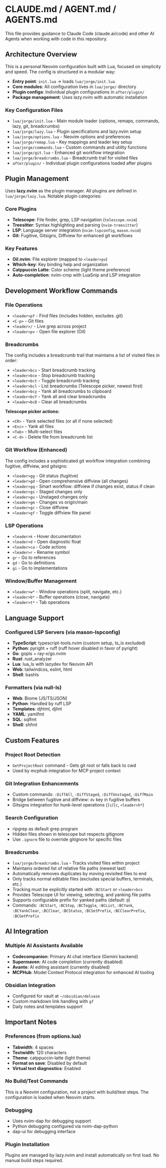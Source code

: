 # CLAUDE.md / AGENT.md / AGENTS.md

This file provides guidance to Claude Code (claude.ai/code) and other AI Agents when working with code in this repository.

## Architecture Overview

This is a personal Neovim configuration built with Lua, focused on simplicity and speed. The config is structured in a modular way:

- **Entry point**: `init.lua` → loads `lua/jorge/init.lua`
- **Core modules**: All configuration lives in `lua/jorge/` directory
- **Plugin configs**: Individual plugin configurations in `after/plugin/`
- **Package management**: Uses lazy.nvim with automatic installation

### Key Configuration Files

- `lua/jorge/init.lua` - Main module loader (options, remaps, commands, lazy, git, breadcrumbs)
- `lua/jorge/lazy.lua` - Plugin specifications and lazy.nvim setup
- `lua/jorge/options.lua` - Neovim options and preferences
- `lua/jorge/remap.lua` - Key mappings and leader key setup
- `lua/jorge/commands.lua` - Custom commands and utility functions
- `lua/jorge/git.lua` - Enhanced git workflow integration
- `lua/jorge/breadcrumbs.lua` - Breadcrumb trail for visited files
- `after/plugin/` - Individual plugin configurations loaded after plugins

## Plugin Management

Uses **lazy.nvim** as the plugin manager. All plugins are defined in `lua/jorge/lazy.lua`. Notable plugin categories:

### Core Plugins
- **Telescope**: File finder, grep, LSP navigation (`telescope.nvim`)
- **Treesitter**: Syntax highlighting and parsing (`nvim-treesitter`)
- **LSP**: Language server integration (`nvim-lspconfig`, `mason.nvim`)
- **Git**: Fugitive, Gitsigns, Diffview for enhanced git workflows

### Key Features
- **Oil.nvim**: File explorer (mapped to `<leader>pv`)
- **Which-key**: Key binding help and organization
- **Catppuccin Latte**: Color scheme (light theme preference)
- **Auto-completion**: nvim-cmp with LuaSnip and LSP integration

## Development Workflow Commands

### File Operations
- `<leader>pf` - Find files (includes hidden, excludes .git)
- `<C-p>` - Git files
- `<leader>/` - Live grep across project
- `<leader>pv` - Open file explorer (Oil)

### Breadcrumbs
The config includes a breadcrumb trail that maintains a list of visited files in order:

- `<leader>bcs` - Start breadcrumb tracking
- `<leader>bce` - Stop breadcrumb tracking
- `<leader>bct` - Toggle breadcrumb tracking
- `<leader>bcl` - List breadcrumbs (Telescope picker, newest first)
- `<leader>bcy` - Yank all breadcrumbs to clipboard
- `<leader>bcY` - Yank all and clear breadcrumbs
- `<leader>bcD` - Clear all breadcrumbs

**Telescope picker actions:**
- `<CR>` - Yank selected files (or all if none selected)
- `<Esc>` - Yank all files
- `<Tab>` - Multi-select files
- `<C-d>` - Delete file from breadcrumb list

### Git Workflow (Enhanced)
The config includes a sophisticated git workflow integration combining fugitive, diffview, and gitsigns:

- `<leader>gg` - Git status (fugitive)
- `<leader>gd` - Open comprehensive diffview (all changes)
- `<leader>gq` - Smart workflow: diffview if changes exist, status if clean
- `<leader>gs` - Staged changes only
- `<leader>gu` - Unstaged changes only  
- `<leader>gm` - Changes vs origin/main
- `<leader>gc` - Close diffview
- `<leader>gf` - Toggle diffview file panel

### LSP Operations
- `<leader>k` - Hover documentation
- `<leader>d` - Open diagnostic float
- `<leader>ca` - Code actions
- `<leader>r` - Rename symbol
- `gr` - Go to references
- `gd` - Go to definitions
- `gi` - Go to implementations

### Window/Buffer Management
- `<leader>w*` - Window operations (split, navigate, etc.)
- `<leader>b*` - Buffer operations (close, navigate)
- `<leader>t*` - Tab operations

## Language Support

### Configured LSP Servers (via mason-lspconfig)
- **TypeScript**: typescript-tools.nvim (custom setup, ts_ls excluded)
- **Python**: pyright + ruff (ruff hover disabled in favor of pyright)
- **Go**: gopls + ray-x/go.nvim
- **Rust**: rust_analyzer
- **Lua**: lua_ls with lazydev for Neovim API
- **Web**: tailwindcss, eslint, html
- **Shell**: bashls

### Formatters (via null-ls)
- **Web**: Biome (JS/TS/JSON)
- **Python**: Handled by ruff LSP
- **Templates**: djhtml, djlint
- **YAML**: yamlfmt
- **SQL**: sqlfmt
- **Shell**: shfmt

## Custom Features

### Project Root Detection
- `GetProjectRoot` command - Gets git root or falls back to cwd
- Used by mcphub integration for MCP project context

### Git Integration Enhancements
- Custom commands: `:DiffAll`, `:DiffStaged`, `:DiffUnstaged`, `:DiffMain`
- Bridge between fugitive and diffview: `dv` key in fugitive buffers
- Gitsigns integration for hunk-level operations (`]c`/`[c`, `<leader>h*`)

### Search Configuration
- ripgrep as default grep program
- Hidden files shown in telescope but respects gitignore
- Use `.ignore` file to override gitignore for specific files

### Breadcrumbs
- `lua/jorge/breadcrumbs.lua` - Tracks visited files within project
- Maintains ordered list of relative file paths (newest last)
- Automatically removes duplicates by moving revisited files to end
- Only tracks normal editable files (excludes special buffers, terminals, etc.)
- Tracking must be explicitly started with `:BCStart` or `<leader>bcs`
- Provides Telescope UI for viewing, selecting, and yanking file paths
- Supports configurable prefix for yanked paths (default: `@`)
- Commands: `:BCStart`, `:BCStop`, `:BCToggle`, `:BCList`, `:BCYank`, `:BCYankClear`, `:BCClear`, `:BCStatus`, `:BCSetPrefix`, `:BCClearPrefix`, `:BCGetPrefix`

## AI Integration

### Multiple AI Assistants Available
- **Codecompanion**: Primary AI chat interface (Gemini backend)
- **Supermaven**: AI code completion (currently disabled)
- **Avante**: AI editing assistant (currently disabled)  
- **MCPHub**: Model Context Protocol integration for enhanced AI tooling

### Obsidian Integration
- Configured for vault at `~/obsidian/delvaze`
- Custom markdown link handling with `gf`
- Daily notes and templates support

## Important Notes

### Preferences (from options.lua)
- **Tabwidth**: 4 spaces
- **Textwidth**: 120 characters
- **Theme**: catppuccin-latte (light theme)
- **Format on save**: Disabled by default
- **Virtual text diagnostics**: Enabled

### No Build/Test Commands
This is a Neovim configuration, not a project with build/test steps. The configuration is loaded when Neovim starts.

### Debugging
- Uses nvim-dap for debugging support
- Python debugging configured via nvim-dap-python
- dap-ui for debugging interface

### Plugin Installation
Plugins are managed by lazy.nvim and install automatically on first load. No manual build steps required.
